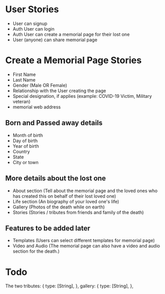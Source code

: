 # User Stories

- User can signup
- Auth User can login
- Auth User can create a memorial page for their lost one
- User (anyone) can share memorial page

# Create a Memorial Page Stories

- First Name
- Last Name
- Gender (Male OR Female)
- Relationship with the User creating the page
- Special designation, if applies (example: COVID-19 Victim, Military veteran)
- memorial web address

## Born and Passed away details

- Month of birth
- Day of birth
- Year of birth
- Country
- State
- City or town

## More details about the lost one

- About section (Tell about the memorial page and the loved ones who has created this on behalf of their lost loved one)
- Life section (An biography of your loved one's life)
- Gallery (Photos of the death while on earth)
- Stories (Stories / tributes from friends and family of the death)

## Features to be added later
- Templates (Users can select different templates for memorial page)
- Video and Audio (The memorial page can also have a video and audio section for the death.)

# Todo
The two 
tributes: {
    type: [String],
  },
gallery: {
    type: [String],
  },